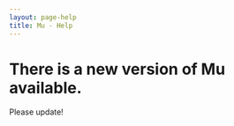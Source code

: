 ```yaml
---
layout: page-help
title: Mu - Help
---
```


# There is a new version of Mu available.

Please update!
